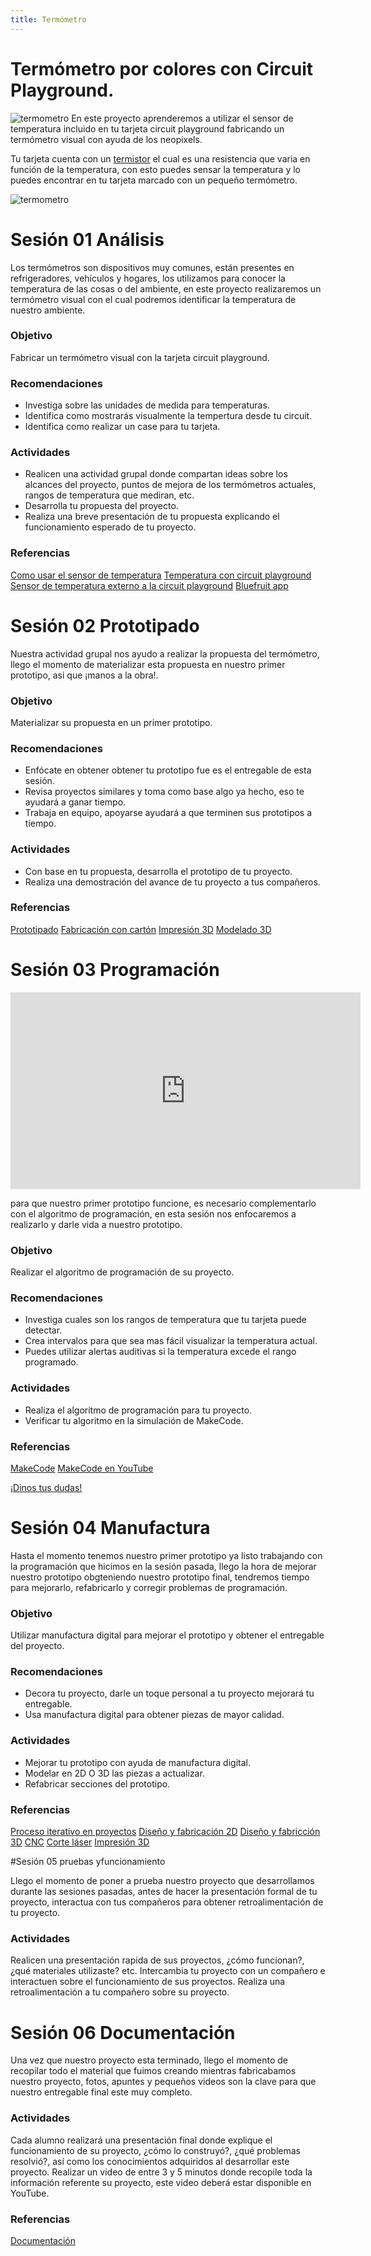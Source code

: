 ```yaml
---
title: Termómetro
---
```


# Termómetro por colores con Circuit Playground.
![termometro]({{site.baseurl}}/img/termometro.jpg)
En este proyecto aprenderemos a utilizar el sensor de temperatura incluido en tu tarjeta circuit playground fabricando un termómetro visual con ayuda de los neopixels.

Tu tarjeta cuenta con un [termistor](https://es.wikipedia.org/wiki/Termistor) el cual es una resistencia que varia en función de la temperatura, con esto puedes sensar la temperatura y lo puedes encontrar en tu tarjeta marcado con un pequeño termómetro.

![termometro]({{site.baseurl}}/img/termometro.jpg)

# Sesión 01 Análisis 
Los termómetros son dispositivos muy comunes, están presentes en refrigeradores, vehículos y hogares, los utilizamos para conocer la temperatura de las cosas o del ambiente, en este proyecto realizaremos un termómetro visual con el cual podremos identificar la temperatura de nuestro ambiente.

### Objetivo
Fabricar un termómetro visual con la tarjeta circuit playground.

### Recomendaciones 
+ Investiga sobre las unidades de medida para temperaturas.
+ Identifica como mostrarás visualmente la tempertura desde tu circuit.
+ Identifica como realizar un case para tu tarjeta.

### Actividades 
+ Realicen una actividad grupal donde compartan ideas sobre los alcances del proyecto, puntos de mejora de los termómetros actuales, rangos de temperatura que mediran, etc.
+ Desarrolla tu propuesta del proyecto.
+ Realiza una breve presentación de tu propuesta explicando el funcionamiento esperado de tu proyecto.

### Referencias 
[Como usar el sensor de temperatura](http://makermex.com/blog/makercademy-4/post/utiliza-el-sensor-de-temperatura-de-la-circuit-playground-540)
[Temperatura con circuit playground](https://learn.adafruit.com/how-cold-is-it/overview)
[Sensor de temperatura externo a la circuit playground](https://learn.adafruit.com/make-it-hot-or-cold/make-it-hot)
[Bluefruit app](https://learn.adafruit.com/bluefruit-playground-app)

# Sesión 02 Prototipado
Nuestra actividad grupal nos ayudo a realizar la propuesta del termómetro, llego el momento de materializar esta propuesta en nuestro primer prototipo, asi que ¡manos a la obra!.
### Objetivo
Materializar su propuesta en un primer prototipo.
### Recomendaciones
+ Enfócate en obtener obtener tu prototipo fue es el entregable de esta sesión.
+ Revisa proyectos similares y toma como base algo ya hecho, eso te ayudará a ganar tiempo.
+ Trabaja en equipo, apoyarse ayudará a que terminen sus prototipos a tiempo.

### Actividades

+ Con base en tu propuesta, desarrolla el prototipo de tu proyecto.
+ Realiza una demostración del avance de tu proyecto a tus compañeros.

### Referencias 
[Prototipado](http://learn.makercademy.com/modules/intro/soluciondeproblemas/)
[Fabricación con cartón](http://learn.makercademy.com/modules/referencias/Carton/)
[Impresión 3D](http://learn.makercademy.com/modules/referencias/Impresion3D/)
[Modelado 3D](http://learn.makercademy.com/modules/referencias/modelado3d/)

# Sesión 03 Programación 
<iframe width="560" height="315" src="https://www.youtube.com/embed/2AevPdyY5tY" frameborder="0" allow="accelerometer; autoplay; encrypted-media; gyroscope; picture-in-picture" allowfullscreen></iframe>

para que nuestro primer prototipo funcione, es necesario complementarlo con el algoritmo de programación, en esta sesión nos enfocaremos a realizarlo y darle vida a nuestro prototipo.

### Objetivo 
Realizar el algoritmo de programación de su proyecto.

### Recomendaciones 

+ Investiga cuales son los rangos de temperatura que tu tarjeta puede detectar.
+ Crea intervalos para que sea mas fácil visualizar la temperatura actual.
+ Puedes utilizar alertas auditivas si la temperatura excede el rango programado.

### Actividades 
+ Realiza el algoritmo de programación para tu proyecto.
+ Verificar tu algoritmo en la simulación de MakeCode.
### Referencias 
[MakeCode](http://learn.makercademy.com/modules/referencias/Makecode/)
[MakeCode en YouTube](https://www.youtube.com/channel/UCye7YlvFUUQ1dSy0WZZ1T_Q)


<a class="btn btn-primary" target="_blank" href="http://www.makermex.com/forum/makercademy-124">¡Dinos tus dudas!</a>


# Sesión 04 Manufactura

Hasta el momento tenemos nuestro primer prototipo ya listo trabajando con la programación que hicimos en la sesión pasada, llego la hora de mejorar nuestro prototipo obgteniendo nuestro prototipo final, tendremos tiempo para mejorarlo, refabricarlo y corregir problemas de programación.

### Objetivo 
Utilizar manufactura digital para mejorar el prototipo y obtener el entregable del proyecto.

### Recomendaciones 
+ Decora tu proyecto, darle un toque personal a tu proyecto mejorará tu entregable.
+ Usa manufactura digital para obtener piezas de mayor calidad.

### Actividades
+ Mejorar tu prototipo con ayuda de manufactura digital.
+ Modelar en 2D O 3D las piezas a actualizar.
+ Refabricar secciones del prototipo.

### Referencias
[Proceso iterativo en proyectos](https://proyectosagiles.org/desarrollo-iterativo-incremental/#:~:text=Las%20iteraciones%20se%20pueden%20entender,del%20proyecto%20de%20forma%20incremental.)
[Diseño y fabricación 2D](http://learn.makercademy.com/modules/intro/diseno2d/)
[Diseño y fabricción 3D](http://learn.makercademy.com/modules/intro/diseno3d/)
[CNC](http://learn.makercademy.com/modules/referencias/cnc/)
[Corte láser](http://learn.makercademy.com/modules/referencias/cortadoralaser/)
[Impresión 3D](http://learn.makercademy.com/modules/referencias/Impresion3D/)

#Sesión 05 pruebas yfuncionamiento 

Llego el momento de poner a prueba nuestro proyecto que desarrollamos durante las sesiones pasadas, antes de hacer la presentación formal de tu proyecto, interactua con tus compañeros para obtener retroalimentación de tu proyecto.

### Actividades
Realicen una presentación rapida de sus proyectos, ¿cómo funcionan?, ¿qué materiales utilizaste? etc.
Intercambia tu proyecto con un compañero e interactuen sobre el funcionamiento de sus proyectos.
Realiza una retroalimentación a tu compañero sobre su proyecto.
# Sesión 06 Documentación
Una vez que nuestro proyecto esta terminado, llego el momento de recopilar todo el material que fuimos creando mientras fabricabamos nuestro proyecto, fotos, apuntes y pequeños videos son la clave para que nuestro entregable final este muy completo.

### Actividades
Cada alumno realizará una presentación final donde explique el funcionamiento de su proyecto, ¿cómo lo construyó?, ¿qué problemas resolvió?, así como los conocimientos adquiridos al desarrollar este proyecto.
Realizar un video de entre 3 y 5 minutos donde recopile toda la información referente su proyecto, este video deberá estar disponible en YouTube.
### Referencias
[Documentación](http://learn.makercademy.com/modules/intro/documentacion/)


